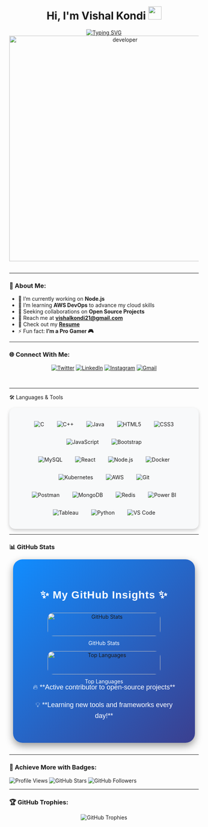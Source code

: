 <h1 align="center">Hi, I'm Vishal Kondi <img src="https://media.giphy.com/media/QssGEmpkyEOhBCb7e1/giphy.gif" width="35"></h1>

<div align="center">
  <a href="#">
    <img src="https://readme-typing-svg.herokuapp.com?font=Fira+Code&weight=600&size=22&pause=1000&center=true&vCenter=true&width=435&lines=Full+Stack+Java+Developer;Open+Source+Enthusiast;Proactive+Learner+%26+Team+Player;Building+Dynamic+Applications" alt="Typing SVG">
  </a>
</div>

<div align="center">
  <img src="https://github.com/Vishalkondi/Vishalkondi/assets/1162077/5403918/media/d5dccb5d5818cba2c8fa0cb15fb578b3.gif" alt="developer" width="600"/>
</div>

<br/>

---
### 🚀 About Me:
- 🔭 I’m currently working on **Node.js**  
- 🌱 I’m learning **AWS DevOps** to advance my cloud skills  
- 👯 Seeking collaborations on **Open Source Projects**  
- 💌 Reach me at **[vishalkondi21@gmail.com](mailto:vishalkondi21@gmail.com)**  
- 📄 Check out my **[Resume](https://drive.google.com/file/d/1VVv7lIgro7FWGHM7U5v-k50Qnn2x8oZy/view?usp=sharing)**  
- ⚡ Fun fact: **I’m a Pro Gamer 🎮**  


---

### 🌐 Connect With Me:
<p align="center">
  <a href="https://twitter.com/vishalkondi123" target="_blank"><img src="https://img.shields.io/badge/Twitter-1DA1F2?style=for-the-badge&logo=twitter&logoColor=white" alt="Twitter"></a>
  <a href="https://www.linkedin.com/in/vishal-kondi" target="_blank"><img src="https://img.shields.io/badge/LinkedIn-0A66C2?style=for-the-badge&logo=linkedin&logoColor=white" alt="LinkedIn"></a>
  <a href="https://www.instagram.com/vishal_kondi_21/" target="_blank"><img src="https://img.shields.io/badge/Instagram-E4405F?style=for-the-badge&logo=instagram&logoColor=white" alt="Instagram"></a>
  <a href="mailto:vishalkondi21@gmail.com"><img src="https://img.shields.io/badge/Email-D14836?style=for-the-badge&logo=gmail&logoColor=white" alt="Gmail"></a>
</p>

<br/>

---

🛠️ Languages & Tools
<div align="center" style="background-color:#f8f9fa; border-radius: 15px; padding: 20px; box-shadow: 0 4px 10px rgba(0, 0, 0, 0.2);"> <div> <img src="https://img.icons8.com/color/48/000000/c-programming.png" alt="C" title="C" style="margin: 15px;"> <img src="https://img.icons8.com/color/48/000000/c-plus-plus-logo.png" alt="C++" title="C++" style="margin: 15px;"> <img src="https://img.icons8.com/color/48/000000/java-coffee-cup-logo.png" alt="Java" title="Java" style="margin: 15px;"> <img src="https://img.icons8.com/color/48/000000/html-5.png" alt="HTML5" title="HTML5" style="margin: 15px;"> <img src="https://img.icons8.com/color/48/000000/css3.png" alt="CSS3" title="CSS3" style="margin: 15px;"> <img src="https://img.icons8.com/color/48/000000/javascript--v1.png" alt="JavaScript" title="JavaScript" style="margin: 15px;"> <img src="https://img.icons8.com/color/48/000000/bootstrap.png" alt="Bootstrap" title="Bootstrap" style="margin: 15px;"> </div> <div> <img src="https://img.icons8.com/color/48/000000/mysql-logo.png" alt="MySQL" title="MySQL" style="margin: 15px;"> <img src="https://img.icons8.com/officel/48/000000/react.png" alt="React" title="React" style="margin: 15px;"> <img src="https://img.icons8.com/color/48/000000/nodejs.png" alt="Node.js" title="Node.js" style="margin: 15px;"> <img src="https://img.icons8.com/color/48/000000/docker.png" alt="Docker" title="Docker" style="margin: 15px;"> <img src="https://img.icons8.com/color/48/000000/kubernetes.png" alt="Kubernetes" title="Kubernetes" style="margin: 15px;"> <img src="https://img.icons8.com/color/48/000000/amazon-web-services.png" alt="AWS" title="AWS" style="margin: 15px;"> <img src="https://img.icons8.com/color/48/000000/git.png" alt="Git" title="Git" style="margin: 15px;"> </div> <div> <img src="https://img.icons8.com/external-tal-revivo-color-tal-revivo/48/000000/external-postman-is-the-only-complete-api-development-environment-logo-color-tal-revivo.png" alt="Postman" title="Postman" style="margin: 15px;"> <img src="https://img.icons8.com/color/48/000000/mongodb.png" alt="MongoDB" title="MongoDB" style="margin: 15px;"> <img src="https://img.icons8.com/color/48/000000/redis.png" alt="Redis" title="Redis" style="margin: 15px;"> <img src="https://img.icons8.com/color/48/000000/power-bi.png" alt="Power BI" title="Power BI" style="margin: 15px;"> <img src="https://img.icons8.com/color/48/000000/tableau-software.png" alt="Tableau" title="Tableau" style="margin: 15px;"> <img src="https://img.icons8.com/color/48/000000/python.png" alt="Python" title="Python" style="margin: 15px;"> <img src="https://img.icons8.com/color/48/000000/visual-studio-code-2019.png" alt="VS Code" title="VS Code" style="margin: 15px;"> </div> </div>

---

### 📊 **GitHub Stats**  
<div align="center" style="background: linear-gradient(to bottom right, #118DFF, #3B3F8F); padding: 40px; border-radius: 25px; box-shadow: 0px 8px 20px rgba(0, 0, 0, 0.4); width: 80%; margin: auto;">
  <h2 style="color: #FFF; font-family: 'Arial', sans-serif; font-size: 28px; font-weight: 700; letter-spacing: 1px; margin-bottom: 30px;">✨ My GitHub Insights ✨</h2>
  
  <div style="display: flex; justify-content: center; gap: 40px; flex-wrap: wrap; margin-bottom: 20px;">
    <div style="text-align: center; width: 48%; min-width: 300px;">
      <img src="https://github-readme-stats.vercel.app/api?username=Vishalkondi&show_icons=true&count_private=true&theme=radical&hide_border=true&border_radius=15" alt="GitHub Stats" style="border-radius: 15px; width: 100%;"/>
      <p style="color: #FFF; font-size: 14px; margin-top: 10px;">GitHub Stats</p>
    </div>
    <div style="text-align: center; width: 48%; min-width: 300px;">
      <img src="https://github-readme-stats.vercel.app/api/top-langs/?username=Vishalkondi&layout=compact&theme=radical&hide_border=true&border_radius=15" alt="Top Languages" style="border-radius: 15px; width: 100%;"/>
      <p style="color: #FFF; font-size: 14px; margin-top: 10px;">Top Languages</p>
    </div>
  </div>
  
  <div style="color: #FFF; font-size: 18px; font-family: 'Arial', sans-serif; line-height: 1.6;">
    <p>🔥 **Active contributor to open-source projects**</p>
    <p>💡 **Learning new tools and frameworks every day!**</p>
  </div>
</div>



<br/>

---

### 🎨 Achieve More with Badges:
![Profile Views](https://komarev.com/ghpvc/?username=Vishalkondi&label=PROFILE+VIEWS&color=brightgreen)
![GitHub Stars](https://img.shields.io/github/stars/Vishalkondi?style=flat-square&color=yellow)
![GitHub Followers](https://img.shields.io/github/followers/Vishalkondi?style=flat-square&color=blue)

---

### 🏆 GitHub Trophies:
<div align="center">
  <img src="https://github-profile-trophy.vercel.app/?username=Vishalkondi&theme=onedark&row=1&column=7&margin-w=15&margin-h=15" alt="GitHub Trophies">
</div> 

